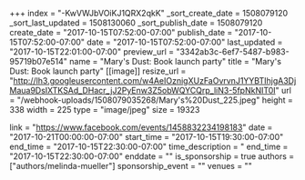 +++
index = "-KwVWJbVOiKJ1QRX2qkK"
_sort_create_date = 1508079120
_sort_last_updated = 1508130060
_sort_publish_date = 1508079120
create_date = "2017-10-15T07:52:00-07:00"
publish_date = "2017-10-15T07:52:00-07:00"
date = "2017-10-15T07:52:00-07:00"
last_updated = "2017-10-15T22:01:00-07:00"
preview_url = "3342ab3c-6ef7-5487-b983-95719b07e514"
name = "Mary's Dust: Book launch party"
title = "Mary's Dust: Book launch party"
[[image]]
resize_url = "http://lh3.googleusercontent.com/w4AeIOznigXUzFaOvrvnJ1YYBTIhjgA3DjMaua9DsIXTKSAd_DHacr_jJ2PyEnw3Z5obWQYCQrp_liN3-5fpNkNIT0I"
url = "/webhook-uploads/1508079035268/Mary's%20Dust_225.jpeg"
height = 338
width = 225
type = "image/jpeg"
size = 19323

link = "https://www.facebook.com/events/1458832234198183"
date = "2017-10-21T00:00:00-07:00"
start_time = "2017-10-15T19:30:00-07:00"
end_time = "2017-10-15T22:30:00-07:00"
time_description = "
end_time = "2017-10-15T22:30:00-07:00"
enddate = ""
is_sponsorship = true
authors = ["authors/melinda-mueller"]
sponsorship_event = ""
venues = ""

